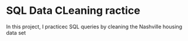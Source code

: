 # SQL Data CLeaning  ractice

In this project, I practicec SQL queries by cleaning the Nashville housing data set
